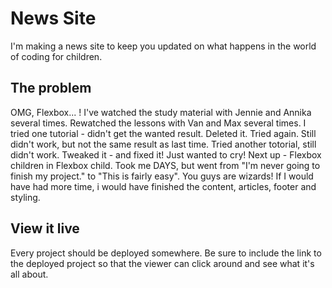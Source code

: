 # News Site

I'm making a news site to keep you updated on what happens in the world of coding for children. 

## The problem

OMG, Flexbox... ! I've watched the study material with Jennie and Annika several times. Rewatched the lessons with Van and Max several times. I tried one tutorial - didn't get the wanted result. Deleted it. Tried again. Still didn't work, but not the same result as last time. Tried another totorial, still didn't work. Tweaked it - and fixed it! Just wanted to cry! Next up - Flexbox children in Flexbox child. Took me DAYS, but went from "I'm never going to finish my project." to "This is fairly easy". You guys are wizards! If I would have had more time, i would have finished the content, articles, footer and styling.

## View it live
Every project should be deployed somewhere. Be sure to include the link to the deployed project so that the viewer can click around and see what it's all about.
